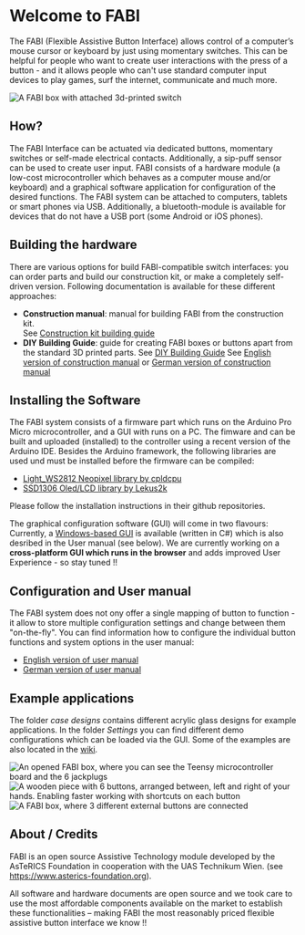 # Welcome to FABI

The FABI (Flexible Assistive Button Interface) allows control of a computer’s mouse cursor or
keyboard by just using momentary switches. This can be helpful for people who want to create 
user interactions with the press of a button - and it allows people who can't use standard computer input devices
to play games, surf the internet, communicate and much more.

![A FABI box with attached 3d-printed switch](https://github.com/asterics/FABI/blob/master/img/FABI4.png "FABI box with attached switch")


## How?

The FABI Interface can be actuated via dedicated buttons, momentary switches or self-made
electrical contacts. Additionally, a sip-puff sensor can be used to create user input.
FABI consists of a hardware module (a low-cost microcontroller which behaves
as a computer mouse and/or keyboard) and a graphical software application for configuration of
the desired functions. The FABI system can be attached to computers, tablets or smart phones via USB.
Additionally, a bluetooth-module is available for devices that do not have a USB port (some Android or iOS phones).


## Building the hardware

There are various options for build FABI-compatible switch interfaces: you can order parts and build our construction kit, or make a completely self-driven version.
Following documentation is available for these different approaches:
* **Construction manual**: manual for building FABI from the construction kit.\
See [Construction kit building guide](https://github.com/asterics/FABI/blob/master/Documentation/ConstructionManual/PCB-Version/FABIManual.pdf)
* **DIY Building Guide**: guide for creating FABI boxes or buttons apart from the standard 3D printed parts. 
See [DIY Building Guide](https://github.com/asterics/FABI/blob/master/Documentation/ConstructionManual/SelfmadeBox/FABI_Construction_SelfmadeBox.pdf)
See [English version of construction manual](https://github.com/asterics/FABI/blob/master/Documentation/ConstructionManual/3D-printedBox/en/FABI_ConstructionManual.pdf) 
or [German version of construction manual](https://github.com/asterics/FABI/blob/master/Documentation/ConstructionManual/3D-printedBox/de/FABI_Bauanleitung.pdf)

## Installing the Software

The FABI system consists of a firmware part which runs on the Arduino Pro Micro microcontroller, and a GUI with runs on a PC.
The fimware and can be built and uploaded (installed) to the controller using a recent version of the Arduino IDE.
Besides the Arduino framework, the following libraries are used und must be installed before the firmware can be compiled:

* [Light_WS2812 Neopixel library by cpldcpu](https://github.com/cpldcpu/light_ws2812) 
* [SSD1306 Oled/LCD library by Lekus2k](https://github.com/lexus2k/ssd1306)

Please follow the installation instructions in their github repositories.

The graphical configuration software (GUI) will come in two flavours: Currently, a [Windows-based GUI](https://github.com/asterics/FABI/tree/master/FabiGUI_C%23) is available (written in C#) which is also desribed in the User manual (see below).
We are currently working on a **cross-platform GUI which runs in the browser** and adds improved User Experience - so stay tuned !!

## Configuration and User manual

The FABI system does not ony offer a single mapping of button to function - it allow to store multiple configuration settings and change between them "on-the-fly".
You can find information how to configure the individual button functions and system options in the user manual:
* [English version of user manual](https://github.com/asterics/FABI/blob/master/Documentation/UserManual/FABI_GUI/en/FABI_UserManual.pdf) 
* [German version of user manual](https://github.com/asterics/FABI/blob/master/Documentation/UserManual/FABI_GUI/de/FABI_AnwendungsAnleitung.pdf)


## Example applications

The folder _case designs_ contains different acrylic glass designs for example applications. In the folder _Settings_ you can find different demo configurations which can be loaded via the GUI.
Some of the examples are also located in the [wiki](https://github.com/asterics/FABI/wiki).

![An opened FABI box, where you can see the Teensy microcontroller board and the 6 jackplugs](https://github.com/asterics/FABI/blob/master/img/7.jpg "FABI box with jackplugs")
![A wooden piece with 6 buttons, arranged between, left and right of your hands. Enabling faster working with shortcuts on each button](https://github.com/asterics/FABI/blob/master/img/2.jpg "RapidCoding prototype, powered by FABI")
![A FABI box, where 3 different external buttons are connected](https://github.com/asterics/FABI/blob/master/img/8.jpg "FABI box with external buttons")

## About / Credits

FABI is an open source Assistive Technology module developed by the AsTeRICS Foundation in cooperation with the UAS Technikum Wien.
(see https://www.asterics-foundation.org).

All software and hardware documents are open source and we took care to use the most
affordable components available on the market to establish these functionalities – making FABI the
most reasonably priced flexible assistive button interface we know !!
